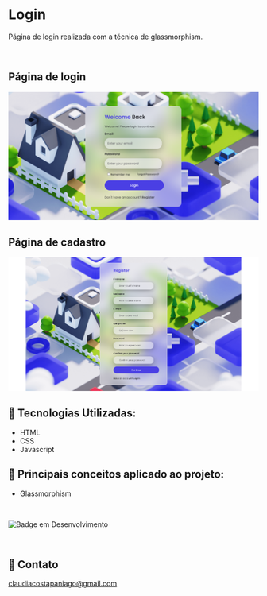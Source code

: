 # Login 

Página de login realizada com a técnica de glassmorphism.

<br>


##  Página de login
![preview img](/assets/preview.png)

##  Página de cadastro
![cadastro](assets/cadastro.png)


## :rocket: Tecnologias Utilizadas: <br>
* HTML 
* CSS
* Javascript
  
## :memo:  Principais conceitos aplicado ao projeto: <br>
* Glassmorphism
 
<br>

![Badge em Desenvolvimento](http://img.shields.io/static/v1?label=STATUS&message=EM%20DESENVOLVIMENTO&color=GREEN&style=for-the-badge)

<br>

## 💛 Contato
claudiacostapaniago@gmail.com


